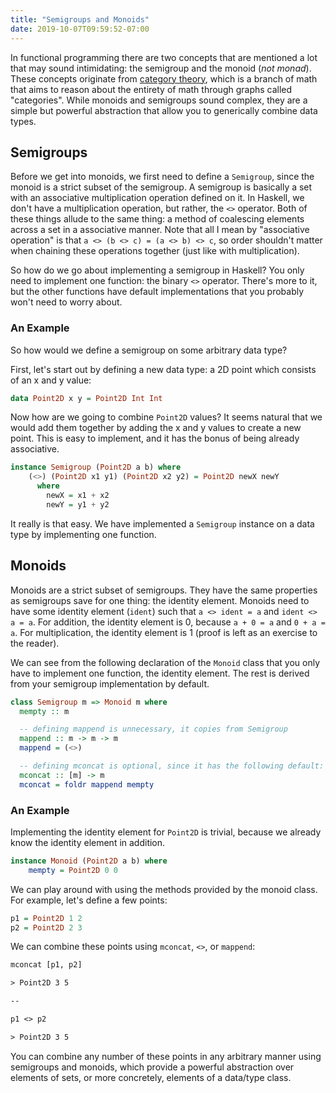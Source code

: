 ```yaml
---
title: "Semigroups and Monoids"
date: 2019-10-07T09:59:52-07:00
---
```


In functional programming there are two concepts that are mentioned a lot that
may sound intimidating: the semigroup and the monoid (*not monad*). These
concepts originate from 
[category theory](https://en.wikipedia.org/wiki/Category_theory), which is a
branch of math that aims to reason about the entirety of math through graphs
called "categories". While monoids and semigroups sound complex, they are a
simple but powerful abstraction that allow you to generically combine data
types.

## Semigroups

Before we get into monoids, we first need to define a `Semigroup`, since the
monoid is a strict subset of the semigroup. A semigroup is basically a set with
an associative multiplication operation defined on it. In Haskell, we don't
have a multiplication operation, but rather, the `<>` operator. Both of these
things allude to the same thing: a method of coalescing elements across a set
in a associative manner. Note that all I mean by "associative operation" is
that `a <> (b <> c) = (a <> b) <> c`, so order shouldn't matter when chaining
these operations together (just like with multiplication).

So how do we go about implementing a semigroup in Haskell? You only need to
implement one function: the binary `<>` operator. There's more to it, but the
other functions have default implementations that you probably won't need to
worry about.

### An Example

So how would we define a semigroup on some arbitrary data type?

First, let's start out by defining a new data type: a 2D point which consists
of an x and y value:

```haskell
data Point2D x y = Point2D Int Int
```

Now how are we going to combine `Point2D` values? It seems natural that we
would add them together by adding the x and y values to create a new point.
This is easy to implement, and it has the bonus of being already associative.

```haskell
instance Semigroup (Point2D a b) where
    (<>) (Point2D x1 y1) (Point2D x2 y2) = Point2D newX newY
      where
        newX = x1 + x2
        newY = y1 + y2
```

It really is that easy. We have implemented a `Semigroup` instance on a data
type by implementing one function.

## Monoids

Monoids are a strict subset of semigroups. They have the same properties as
semigroups save for one thing: the identity element. Monoids need to have some
identity element (`ident`) such that `a <> ident = a` and `ident <> a = a`.
For addition, the identity element is 0, because `a + 0 = a` and `0 + a = a`.
For multiplication, the identity element is 1 (proof is left as an exercise to
the reader).

We can see from the following declaration of the `Monoid` class that you only
have to implement one function, the identity element. The rest is derived from
your semigroup implementation by default.

```haskell
class Semigroup m => Monoid m where
  mempty :: m

  -- defining mappend is unnecessary, it copies from Semigroup
  mappend :: m -> m -> m
  mappend = (<>)

  -- defining mconcat is optional, since it has the following default:
  mconcat :: [m] -> m
  mconcat = foldr mappend mempty
```

### An Example

Implementing the identity element for `Point2D` is trivial, because we already
know the identity element in addition.

```haskell
instance Monoid (Point2D a b) where
    mempty = Point2D 0 0
```

We can play around with using the methods provided by the monoid class. For
example, let's define a few points:

```haskell
p1 = Point2D 1 2
p2 = Point2D 2 3
```

We can combine these points using `mconcat`, `<>`, or `mappend`:

```txt
mconcat [p1, p2]

> Point2D 3 5

--

p1 <> p2

> Point2D 3 5
```

You can combine any number of these points in any arbitrary manner using
semigroups and monoids, which provide a powerful abstraction over elements of
sets, or more concretely, elements of a data/type class.
